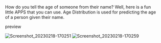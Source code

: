 How do you tell the age of someone from their name? Well, here is a fun little APPS that you can use. Age Distribution is used for predicting the age of a person given their name.

preview

![Screenshot_20230218-170251](https://user-images.githubusercontent.com/11715564/219854889-598fed68-947a-4d87-a427-7b0af8db52e3.jpg)
![Screenshot_20230218-170259](https://user-images.githubusercontent.com/11715564/219854885-cb8038d1-3a4e-4e1d-b9ad-b19118dd1d07.jpg)
